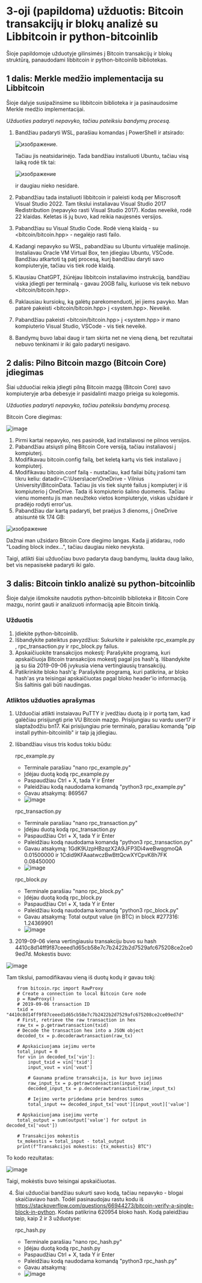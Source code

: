 # 3-oji (papildoma) užduotis: Bitcoin transakcijų ir blokų analizė su Libbitcoin ir python-bitcoinlib
Šioje papildomoje užduotyje gilinsimės į Bitcoin transakcijų ir blokų struktūrą, panaudodami libbitcoin ir python-bitcoinlib bibliotekas.
## 1 dalis: Merkle medžio implementacija su Libbitcoin
Šioje dalyje susipažinsime su libbitcoin biblioteka ir ja pasinaudosime Merkle medžio implementacijai.

_Užduoties padaryti nepavyko, tačiau pateiksiu bandymų procesą._

1. Bandžiau padaryti WSL, parašiau komandas į PowerShell ir atsirado:

   ![изображение](https://github.com/user-attachments/assets/ffb00195-df39-43fa-b479-a988b36e8362).

   Tačiau jis neatsidarinėjo. Tada bandžiau instaliuoti Ubuntu, tačiau visą laiką rodė tik tai:

   ![изображение](https://github.com/user-attachments/assets/2cd710b1-e584-4e7b-8df2-5196b7a042ed)

   ir daugiau nieko nesidarė.
3. Pabandžiau tada instaliuoti libbitcoin ir paleisti kodą per Miscrosoft Visual Studio 2022. Tam tikslui instaliavau Visual Studio 2017 Redistribution (nepavyko rasti Visual Studio 2017). Kodas neveikė, rodė 22 klaidas. Keletas iš jų buvo, kad reikia naujesnės versijos.
4. Pabandžiau su Visual Studio Code. Rodė vieną klaidą - su <bitcoin/bitcoin.hpp> - negalėjo rasti failo.
5. Kadangi nepavyko su WSL, pabandžiau su Ubuntu virtualėje mašinoje. Instaliavau Oracle VM Virtual Box, ten įdiegiau Ubuntu, VSCode. Bandžiau atkartoti tą patį procesą, kurį bandžiau daryti savo kompiuteryje, tačiau vis tiek rodė klaidą.
6. Klausiau ChatGPT, žiūrėjau libbitcoin instaliavimo instrukciją, bandžiau viska įdiegti per terminalą - gavau 20GB failų, kuriuose vis teik nebuvo <bitcoin/bitcoin.hpp>.
7. Paklausiau kursiokų, ką galėtų parekomenduoti, jei jiems pavyko. Man patarė pakeisti <bitcoin/bitcoin.hpp> į <system.hpp>. Neveikė.
8. Pabandžiau pakeisti <bitcoin/bitcoin.hpp> į <system.hpp> ir mano kompiuterio Visual Studio, VSCode - vis tiek neveikė.
9. Bandymų buvo labai daug ir tam skirta net ne vieną dieną, bet rezultatai nebuvo tenkinami ir iki galo padaryti nesigavo.

## 2 dalis: Pilno Bitcoin mazgo (Bitcoin Core) įdiegimas
Šiai užduočiai reikia įdiegti pilną Bitcoin mazgą (Bitcoin Core) savo kompiuteryje arba debesyje ir pasidalinti mazgo prieiga su kolegomis.

_Užduoties padaryti nepavyko, tačiau pateiksiu bandymų procesą._

Bitcoin Core diegimas:

![image](https://github.com/user-attachments/assets/0ff0e286-a5ae-4e45-a69e-184c6e2c025a)

1. Pirmi kartai nepavyko, nes pasirodė, kad instaliavosi ne pilnos versijos.
2. Pabandžiau atsiųsti pilną Bitcoin Core versiją, tačiau instaliavosi į kompiuterį.
3. Modifikavau bitcoin.config failą, bet keletą kartų vis tiek instaliavo į kompiuterį.
4. Modifikavau bitcoin.conf failą - nustačiau, kad failai būtų įrašomi tam tikru keliu: datadir=C:\Users\acer\OneDrive - Vilnius University\BitcoinData. Tačiau jis vis tiek siųntė failus į kompiuterį ir iš kompiuterio į OneDrive. Tada iš kompiuterio šalino duomenis. Tačiau vienu momentu jis man neužteko vietos kompiuteryje, viskas užsidarė ir pradėjo rodyti error'us.
5. Pabandžiau dar kartą padaryti, bet praėjus 3 dienoms, į OneDrive atsisuntė tik 174 GB:

![изображение](https://github.com/user-attachments/assets/60ba700a-9ce5-4373-9310-821d6cd06c20)

Dažnai man užsidaro Bitcoin Core diegimo langas. Kada jį atidarau, rodo "Loading block index...", tačiau daugiau nieko nevyksta.

Taigi, atlikti šiai užduočiau buvo padaryta daug bandymų, laukta daug laiko, bet vis nepasisekė padaryti iki galo.

## 3 dalis: Bitcoin tinklo analizė su python-bitcoinlib
Šioje dalyje išmoksite naudotis python-bitcoinlib biblioteka ir Bitcoin Core mazgu, norint gauti ir analizuoti informaciją apie Bitcoin tinklą.

### Užduotis
1. Įdiekite python-bitcoinlib.
2. Išbandykite pateiktus pavyzdžius: Sukurkite ir paleiskite rpc_example.py , rpc_transaction.py ir rpc_block.py failus.
3. Apskaičiuokite transakcijos mokestį: Parašykite programą, kuri apskaičiuoja Bitcoin transakcijos mokestį pagal jos hash'ą. Išbandykite ją su šia 2019-09-06 įvykusia viena vertingiausių transakcijų.
4. Patikrinkite bloko hash'ą: Parašykite programą, kuri patikrina, ar bloko hash'as yra teisingai apskaičiuotas pagal bloko header'io informaciją. Šis šaltinis gali būti naudingas.

### Atliktos užduoties aprašymas
1. Užduočiai atlikti instaiavau PuTTY ir įvedžiau duotą ip ir portą tam, kad galėčiau prisijungti prie VU Bitcoin mazgo. Prisijungiau su vardu user17 ir slaptažodžiu bn17. Kai prisijungiau prie terminalo, parašiau komandą "pip install pythin-bitcoinlib" ir taip ją įdiegiau.
2. Išbandžiau visus tris kodus tokiu būdu:
   
   rpc_example.py
   
   * Terminale parašiau "nano rpc_example.py"
   * Įdėjau duotą kodą rpc_example.py
   * Paspaudžiau Ctrl + X, tada Y ir Enter
   * Paleidžiau kodą naudodama komandą "python3 rpc_example.py"
   * Gavau atsakymą: 869567
   * ![image](https://github.com/user-attachments/assets/3c4522ac-7f15-4512-8e13-8f0ad7de3322)

   rpc_transaction.py
   
   * Terminale parašiau "nano rpc_transaction.py"
   * Įdėjau duotą kodą rpc_transaction.py
   * Paspaudžiau Ctrl + X, tada Y ir Enter
   * Paleidžiau kodą naudodama komandą "python3 rpc_transaction.py"
   * Gavau atsakymą: 1GdK9UzpHBzqzX2A9JFP3Di4weBwqgmoQA 0.01500000 ir 1Cdid9KFAaatwczBwBttQcwXYCpvK8h7FK 0.08450000
   * ![image](https://github.com/user-attachments/assets/ff23df34-5e86-430e-bf2a-8a3e634a837f)

   rpc_block.py
   
   * Terminale parašiau "nano rpc_block.py"
   * Įdėjau duotą kodą rpc_block.py
   * Paspaudžiau Ctrl + X, tada Y ir Enter
   * Paleidžiau kodą naudodama komandą "python3 rpc_block.py"
   * Gavau atsakymą: Total output value (in BTC) in block #277316:  1.24369901
   * ![image](https://github.com/user-attachments/assets/c124594f-47c7-49c7-be1a-2a2e8b317553)

3. 2019-09-06 viena vertingiausiu transakciju buvo su hash 4410c8d14ff9f87ceeed1d65cb58e7c7b2422b2d7529afc675208ce2ce09ed7d. Mokestis buvo:

![image](https://github.com/user-attachments/assets/2c9e1576-15a2-4c3e-9685-c4f5943c69ef)

Tam tikslui, pamodifikavau vieną iš duotų kodų ir gavau tokį:

        from bitcoin.rpc import RawProxy
        # Create a connection to local Bitcoin Core node
        p = RawProxy()
        # 2019-09-06 transaction ID
        txid = "4410c8d14ff9f87ceeed1d65cb58e7c7b2422b2d7529afc675208ce2ce09ed7d"
        # First, retrieve the raw transaction in hex
        raw_tx = p.getrawtransaction(txid)
        # Decode the transaction hex into a JSON object
        decoded_tx = p.decoderawtransaction(raw_tx)
        
        # Apskaiciuojama iejimu verte
        total_input = 0
        for vin in decoded_tx['vin']:
            input_txid = vin['txid']
            input_vout = vin['vout']
            
            # Gaunama pradine transakcija, is kur buvo iejimas
            raw_input_tx = p.getrawtransaction(input_txid)
            decoded_input_tx = p.decoderawtransaction(raw_input_tx)
            
            # Iejimo verte pridedama prie bendros sumos
            total_input += decoded_input_tx['vout'][input_vout]['value']
        
        # Apskaiciuojama isejimu verte
        total_output = sum(output['value'] for output in decoded_tx['vout'])
        
        # Transakcijos mokestis
        tx_mokestis = total_input - total_output
        print(f"Transakcijos mokestis: {tx_mokestis} BTC")

To kodo rezultatas:

![image](https://github.com/user-attachments/assets/528eb6e0-0f5f-4f5c-b292-a7cced474563)

Taigi, mokėstis buvo teisingai apskaičiuotas.

4. Šiai užduočiai bandžiau sukurti savo kodą, tačiau nepavyko - blogai skaičiaviavo hash. Todėl pasinaudojau rastu kodu iš https://stackoverflow.com/questions/66944273/bitcoin-verify-a-single-block-in-python. Kodas patikrina 620954 bloko hash. Kodą paleidžiau taip, kaip 2 ir 3 užduotyse:

   rpc_hash.py
   
   * Terminale parašiau "nano rpc_hash.py"
   * Įdėjau duotą kodą rpc_hash.py
   * Paspaudžiau Ctrl + X, tada Y ir Enter
   * Paleidžiau kodą naudodama komandą "python3 rpc_hash.py"
   * Gavau atsakymą: 
   * ![image](https://github.com/user-attachments/assets/84450e0e-a0d2-46d8-bf31-4b75d951785d)

